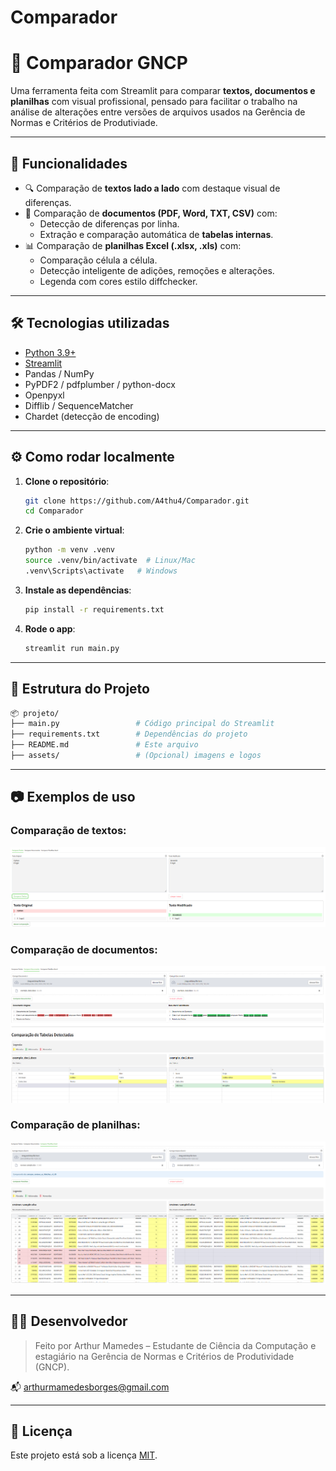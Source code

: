 # Comparador
# 🧠 Comparador GNCP

Uma ferramenta feita com Streamlit para comparar **textos, documentos e planilhas** com visual profissional, pensado para facilitar o trabalho na análise de alterações entre versões de arquivos usados na Gerência de Normas e Critérios de Produtiviade.

---

## 🚀 Funcionalidades

- 🔍 Comparação de **textos lado a lado** com destaque visual de diferenças.
- 📄 Comparação de **documentos (PDF, Word, TXT, CSV)** com:
  - Detecção de diferenças por linha.
  - Extração e comparação automática de **tabelas internas**.
- 📊 Comparação de **planilhas Excel (.xlsx, .xls)** com:
  - Comparação célula a célula.
  - Detecção inteligente de adições, remoções e alterações.
  - Legenda com cores estilo diffchecker.

---

## 🛠 Tecnologias utilizadas

- [Python 3.9+](https://www.python.org/)
- [Streamlit](https://streamlit.io/)
- Pandas / NumPy
- PyPDF2 / pdfplumber / python-docx
- Openpyxl
- Difflib / SequenceMatcher
- Chardet (detecção de encoding)

---

## ⚙️ Como rodar localmente

1. **Clone o repositório**:
   ```bash
   git clone https://github.com/A4thu4/Comparador.git
   cd Comparador
   ```

2. **Crie o ambiente virtual**:
   ```bash
   python -m venv .venv
   source .venv/bin/activate  # Linux/Mac
   .venv\Scripts\activate   # Windows
   ```

3. **Instale as dependências**:
   ```bash
   pip install -r requirements.txt
   ```

4. **Rode o app**:
   ```bash
   streamlit run main.py
   ```

---

## 📁 Estrutura do Projeto

```bash
📦 projeto/
├── main.py                 # Código principal do Streamlit
├── requirements.txt        # Dependências do projeto
├── README.md               # Este arquivo
├── assets/                 # (Opcional) imagens e logos
```

---

## 📷 Exemplos de uso

### Comparação de textos:
![text](assets/image-text.png)

### Comparação de documentos:
![doc](assets/image-doc.png)

### Comparação de planilhas:
![excel](assets/image-excel.png)

---

## 👨‍💻 Desenvolvedor

> Feito por Arthur Mamedes – Estudante de Ciência da Computação e estagiário na Gerência de Normas e Critérios de Produtividade (GNCP).

📬 arthurmamedesborges@gmail.com

---

## 📄 Licença

Este projeto está sob a licença [MIT](LICENSE).
